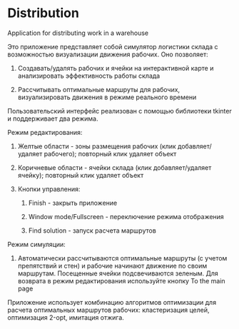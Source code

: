 # Distribution
Аpplication for distributing work in a warehouse

Это приложение представляет собой симулятор логистики склада с возможностью визуализации движения рабочих. Оно позволяет:

1) Создавать/удалять рабочих и ячейки на интерактивной карте и анализировать эффективность работы склада

2) Рассчитывать оптимальные маршруты для рабочих, визуализировать движения в режиме реального времени

Пользовательский интерфейс реализован с помощью библиотеки tkinter и поддерживает два режима.

Режим редактирования:

1) Желтые области - зоны размещения рабочих (клик добавляет/удаляет рабочего); повторный клик удаляет объект

2) Коричневые области - ячейки склада (клик добавляет/удаляет ячейку); повторный клик удаляет объект

3) Кнопки управления:

    1) Finish - закрыть приложение

    2) Window mode/Fullscreen - переключение режима отображения

    3) Find solution - запуск расчета маршрутов
  
Режим симуляции:

1) Автоматически рассчитываются оптимальные маршруты (с учетом препятствий и стен) и рабочие начинают движение по своим маршрутам. Посещенные ячейки подсвечиваются зеленым. Для возврата в режим редактирования используйте кнопку To the main page

Приложение использует комбинацию алгоритмов оптимизации для расчета оптимальных маршрутов рабочих: кластеризация целей, оптимизация 2-opt, имитация отжига.
